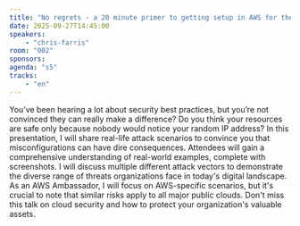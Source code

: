 ```yaml
---
title: "No regrets - a 20 minute primer to getting setup in AWS for the long haul"
date: 2025-09-27T14:45:00
speakers:
    - "chris-farris"
room: "002"
sponsors: 
agenda: "s5"
tracks:
    - "en"
---
```


You’ve been hearing a lot about security best practices, but you’re not convinced they can really make a difference? Do you think your resources are safe only because nobody would notice your random IP address?
In this presentation, I will share real-life attack scenarios to convince you that misconfigurations can have dire consequences.
Attendees will gain a comprehensive understanding of real-world examples, complete with screenshots.
I will discuss multiple different attack vectors to demonstrate the diverse range of threats organizations face in today's digital landscape.
As an AWS Ambassador, I will focus on AWS-specific scenarios, but it's crucial to note that similar risks apply to all major public clouds. Don't miss this talk on cloud security and how to protect your organization's valuable assets.
